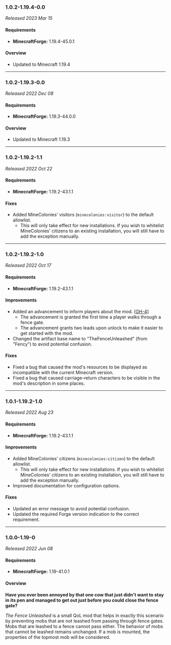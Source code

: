 ### 1.0.2-1.19.4-0.0

_Released 2023 Mar 15_

#### Requirements
- **MinecraftForge:** 1.19.4-45.0.1

#### Overview

- Updated to Minecraft 1.19.4


---

### 1.0.2-1.19.3-0.0

_Released 2022 Dec 08_

#### Requirements
- **MinecraftForge:** 1.19.3-44.0.0

#### Overview

- Updated to Minecraft 1.19.3


---

### 1.0.2-1.19.2-1.1

_Released 2022 Oct 22_

#### Requirements
- **MinecraftForge:** 1.19.2-43.1.1

#### Fixes

- Added MineColonies' visitors (`minecolonies:visitor`) to the default allowlist.
    - This will only take effect for new installations. If you wish to whitelist
      MineColonies' citizens to an existing installation, you will still have to
      add the exception manually.


---

### 1.0.2-1.19.2-1.0

_Released 2022 Oct 17_

#### Requirements
- **MinecraftForge:** 1.19.2-43.1.1

#### Improvements

- Added an advancement to inform players about the mod. [[GH-4](https://github.com/TheMrMilchmann/TheFenceUnleashed/issues/4)]
    - The advancement is granted the first time a player walks through a fence
      gate.
    - The advancement grants two leads upon unlock to make it easier to get
      started with the mod.
- Changed the artifact base name to "TheFenceUnleashed" (from "Fency") to avoid
  potential confusion.

#### Fixes

- Fixed a bug that caused the mod's resources to be displayed as incompatible
  with the current Minecraft version.
- Fixed a bug that caused carriage-return characters to be visible in the mod's
  description in some places.


---

### 1.0.1-1.19.2-1.0

_Released 2022 Aug 23_

#### Requirements
- **MinecraftForge:** 1.19.2-43.1.1

#### Improvements

- Added MineColonies' citizens (`minecolonies:citizen`) to the default allowlist.
    - This will only take effect for new installations. If you wish to whitelist
      MineColonies' citizens to an existing installation, you will still have to
      add the exception manually.
- Improved documentation for configuration options.

#### Fixes

- Updated an error message to avoid potential confusion.
- Updated the required Forge version indication to the correct requirement.


---

### 1.0.0-1.19-0

_Released 2022 Jun 08_

#### Requirements
- **MinecraftForge:** 1.19-41.0.1

#### Overview

**Have you ever been annoyed by that one cow that just didn't want to stay in its pen and managed to get out just before
you could close the fence gate?**

_The Fence Unleashed_ is a small QoL mod that helps in exactly this scenario by preventing mobs that are not leashed
from passing through fence gates. Mobs that are leashed to a fence cannot pass either. The behavior of mobs that cannot
be leashed remains unchanged. If a mob is mounted, the properties of the topmost mob will be considered.